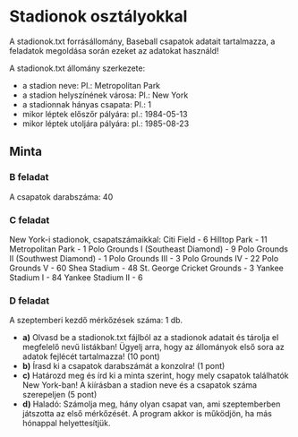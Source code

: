 # Stadionok osztályokkal

A stadionok.txt forrásállomány, Baseball csapatok adatait tartalmazza, a feladatok megoldása során ezeket az adatokat használd!

A stadionok.txt állomány szerkezete:

* a stadion neve: Pl.: Metropolitan Park
* a stadion helyszínének városa: Pl.: New York
* a stadionnak hányas csapata: Pl.: 1
* mikor léptek előszőr pályára: pl.: 1984-05-13
* mikor léptek utoljára pályára: pl.: 1985-08-23

## Minta

### B feladat

A csapatok darabszáma: 40

### C feladat

New York-i stadionok, csapatszámaikkal:
Citi Field - 6
Hilltop Park - 11
Metropolitan Park - 1
Polo Grounds I (Southeast Diamond) - 9
Polo Grounds II (Southwest Diamond) - 1
Polo Grounds III - 3
Polo Grounds IV - 22
Polo Grounds V - 60
Shea Stadium - 48
St. George Cricket Grounds - 3
Yankee Stadium I - 84
Yankee Stadium II - 6

### D feladat

A szeptemberi kezdő mérkőzések száma: 1 db.

* **a)** Olvasd be a stadionok.txt fájlból az a stadionok adatait és tárolja el megfelelő nevű listákban! Ügyelj arra, hogy az állományok első sora az adatok fejlécét tartalmazza! (10 pont)
* **b)** Írasd ki a csapatok darabszámát a konzolra! (1 pont)
* **c)** Határozd meg és írd ki a minta szerint, hogy mely csapatok találhatók New York-ban! A kiírásban a stadion neve és a csapatok száma szerepeljen (5 pont)
* **d)** Haladó: Számolja meg, hány olyan csapat van, ami szeptemberben játszotta az első mérkőzését. A program akkor is működjön, ha más hónappal helyettesítjük.
